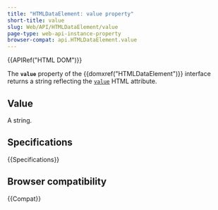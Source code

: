 ```yaml
---
title: "HTMLDataElement: value property"
short-title: value
slug: Web/API/HTMLDataElement/value
page-type: web-api-instance-property
browser-compat: api.HTMLDataElement.value
---
```


{{APIRef("HTML DOM")}}

The **`value`** property of the {{domxref("HTMLDataElement")}}
interface returns a string reflecting the [`value`](/en-US/docs/Web/HTML/Reference/Element/data#value) HTML attribute.

## Value

A string.

## Specifications

{{Specifications}}

## Browser compatibility

{{Compat}}
